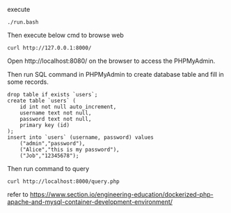 execute
```
./run.bash
```

Then execute below cmd to browse web
```
curl http://127.0.0.1:8000/
```

Open http://localhost:8080/ on the browser to access the PHPMyAdmin.

Then run SQL command in PHPMyAdmin to create database table and fill in some records.
```
drop table if exists `users`;
create table `users` (
    id int not null auto_increment,
    username text not null,
    password text not null,
    primary key (id)
);
insert into `users` (username, password) values
    ("admin","password"),
    ("Alice","this is my password"),
    ("Job","12345678");
```

Then run command to query
```
curl http://localhost:8000/query.php
```


refer to https://www.section.io/engineering-education/dockerized-php-apache-and-mysql-container-development-environment/
